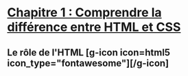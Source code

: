 # [Chapitre 1 : Comprendre la différence entre HTML et CSS](https://openclassrooms.com/fr/courses/1603881-creez-votre-site-web-avec-html5-et-css3/8061257-comprenez-la-difference-entre-html-et-css)

## Le rôle de l'HTML [g-icon icon=html5 icon_type="fontawesome"][/g-icon]